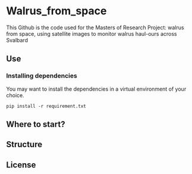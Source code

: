 # Walrus_from_space
This Github is the code used for the Masters of Research Project: walrus from space, using satellite images to monitor walrus haul-ours across Svalbard

## Use
### Installing dependencies

You may want to install the dependencies in a virtual environment of your choice.

```shell
pip install -r requirement.txt
```

## Where to start?

## Structure


## License
